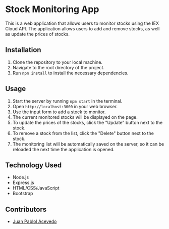 # Stock Monitoring App

This is a web application that allows users to monitor stocks using the IEX Cloud API. The application allows users to add and remove stocks, as well as update the prices of stocks.

## Installation

1. Clone the repository to your local machine.
2. Navigate to the root directory of the project.
3. Run `npm install` to install the necessary dependencies.

## Usage

1. Start the server by running `npm start` in the terminal.
2. Open `http://localhost:3000` in your web browser.
3. Use the input form to add a stock to monitor.
4. The current monitored stocks will be displayed on the page.
5. To update the prices of the stocks, click the "Update" button next to the stock.
6. To remove a stock from the list, click the "Delete" button next to the stock.
7. The monitoring list will be automatically saved on the server, so it can be reloaded the next time the application is opened.

## Technology Used

- Node.js
- Express.js
- HTML/CSS/JavaScript
- Bootstrap

## Contributors

- [Juan Pablol Acevedo](https://github.com/juanpabblo16)


